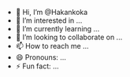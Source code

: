 - 👋 Hi, I’m @Hakankoka
- 👀 I’m interested in ...
- 🌱 I’m currently learning ...
- 💞️ I’m looking to collaborate on ...
- 📫 How to reach me ...
- 😄 Pronouns: ...
- ⚡ Fun fact: ...

<!---
Hakankoka/Hakankoka is a ✨ special ✨ repository because its `README.md` (this file) appears on your GitHub profile.
You can click the Preview link to take a look at your changes.
--->
